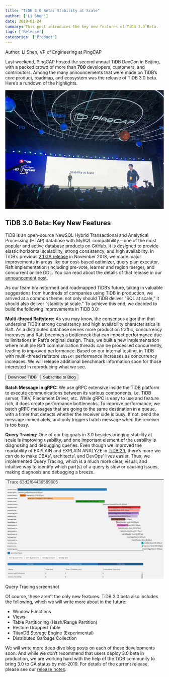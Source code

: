 ```yaml
---
title: "TiDB 3.0 Beta: Stability at Scale"
author: ['Li Shen']
date: 2019-01-24
summary: This post introduces the key new features of TiDB 3.0 Beta.
tags: ['Release']
categories: ['Product']
---
```


Author: Li Shen, VP of Engineering at PingCAP

Last weekend, PingCAP hosted the second annual TiDB DevCon in Beijing, with a packed crowd of more than **700** developers, customers, and contributors. Among the many announcements that were made on TiDB’s core product, roadmap, and ecosystem was the release of TiDB 3.0 beta. Here’s a rundown of the highlights.  

![Me on stage at TiDB DevCon 2019](media/me-on-stage-at-tidb-devcon-2019.png)

## TiDB 3.0 Beta: Key New Features

TiDB is an open-source NewSQL Hybrid Transactional and Analytical Processing (HTAP) database with MySQL compatibility – one of the most popular and active database products on GitHub. It is designed to provide elastic horizontal scalability, strong consistency, and high availability. In TiDB’s previous [2.1 GA release](https://pingcap.com/blog/tidb-2.1-ga-Battle-tested-to-handle-an-unpredictable-world/) in November 2018, we made major improvements in areas like our cost-based optimizer, query plan executor, Raft implementation (including pre-vote, learner and region merge), and concurrent online DDL. You can read about the details of that release in our [announcement post](https://pingcap.com/blog/tidb-2.1-ga-Battle-tested-to-handle-an-unpredictable-world/). 

As our team brainstormed and roadmapped TiDB’s future, taking in valuable suggestions from hundreds of companies using TiDB in production, we arrived at a common theme: not only should TiDB deliver “SQL at scale,” it should also deliver “stability at scale.” To achieve this end, we decided to build the following improvements in TiDB 3.0:

**Multi-thread Raftstore:** As you may know, the consensus algorithm that underpins TiDB’s strong consistency and high availability characteristics is Raft. As a distributed database serves more production traffic, concurrency increases and Raft becomes a bottleneck that can impact performance due to limitations in Raft’s original design. Thus, we built a new implementation where multiple Raft communication threads can be processed concurrently, leading to improved performance. Based on our internal testing, in TiDB with multi-thread raftstore `INSERT` performance increases as concurrency increases. We will release additional benchmark information soon for those interested in reproducing what we see. 

<div class="trackable-btns">
    <a href="/download" onclick="trackViews('TiDB 3.0 Beta: Stability at Scale', 'download-tidb-btn-middle')"><button>Download TiDB</button></a>
    <a href="https://share.hsforms.com/1e2W03wLJQQKPd1d9rCbj_Q2npzm" onclick="trackViews('TiDB 3.0 Beta: Stability at Scale', 'subscribe-blog-btn-middle')"><button>Subscribe to Blog</button></a>
</div>

**Batch Message in gRPC:** We use gRPC extensive inside the TiDB platform to execute communications between its various components, i.e. TiDB server, TiKV, Placement Driver, etc. While gRPC is easy to use and feature rich, it does create performance bottlenecks. To improve performance, we batch gRPC messages that are going to the same destination in a queue, with a timer that detects whether the receiver side is busy. If not, send the message immediately, and only triggers batch message when the receiver is too busy. 

**Query Tracing:** One of our big goals in 3.0 besides bringing stability at scale is improving usability, and one important element of the usability is diagnosing and debugging queries. Even though we improved the readability of EXPLAIN and EXPLAIN ANALYZE in [TiDB 2.1](https://pingcap.com/blog/tidb-2.1-ga-Battle-tested-to-handle-an-unpredictable-world/), there’s more we can do to make DBAs', architects', and DevOps' lives easier. Thus, we implemented Query Tracing, which is a much more clear, visual, and intuitive way to identify which part(s) of a query is slow or causing issues, making diagnosis and debugging a breeze.

![Query Tracing screenshot](media/query-tracing-screenshot.png)
<div class="caption-center"> Query Tracing screenshot </div>

Of course, these aren’t the only new features. TiDB 3.0 beta also includes the following, which we will write more about in the future: 

- Window Functions
- Views
- Table Partitioning (Hash/Range Partition)
- Restore Dropped Table
- TitanDB Storage Engine (Experimental)
- Distributed Garbage Collection

We will write more deep dive blog posts on each of these developments soon. And while we don’t recommend that users deploy 3.0 beta in production, we are working hard with the help of the TiDB community to bring 3.0 to GA status by mid-2019. For details of the current release, please see our [release notes](https://pingcap.com/docs/releases/3.0beta/). 
